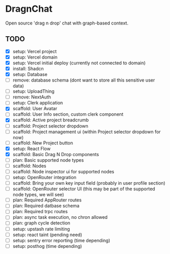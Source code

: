# DragnChat

Open source 'drag n drop' chat with graph-based context.

## TODO

- [x] setup: Vercel project
- [x] setup: Vercel domain 
- [x] setup: Vercel initial deploy (currently not connected to domain)
- [x] install: Shadcn
- [x] setup: Database
- [ ] remove: database schema (dont want to store all this sensitive user data)
- [ ] setup: UploadThing
- [ ] remove: NextAuth
- [ ] setup: Clerk application
- [x] scaffold: User Avatar
- [ ] scaffold: User Info section, custom clerk component
- [x] scaffold: Active project breadcrumb
- [ ] scaffold: Project selector dropdown 
- [ ] scaffold: Project management ui (within Project selector dropdown for now)
- [ ] scaffold: New Project button
- [x] setup: React Flow
- [x] scaffold: Basic Drag N Drop components
- [ ] plan: Basic supported node types
- [ ] scaffold: Nodes
- [ ] scaffold: Node inspector ui for supported nodes
- [ ] setup: OpenRouter integration
- [ ] scaffold: Bring your own key input field (probably in user profile section)
- [ ] scaffold: OpenRouter selector UI (this may be part of the supported node types, we will see)
- [ ] plan: Required AppRouter routes
- [ ] plan: Required datbase schema
- [ ] plan: Required trpc routes
- [ ] plan: async task execution, no chron allowed
- [ ] plan: graph cycle detection
- [ ] setup: upstash rate limiting
- [ ] setup: react taint (pending need)
- [ ] setup: sentry error reporting (time depending)
- [ ] setup: posthog (time depending)
